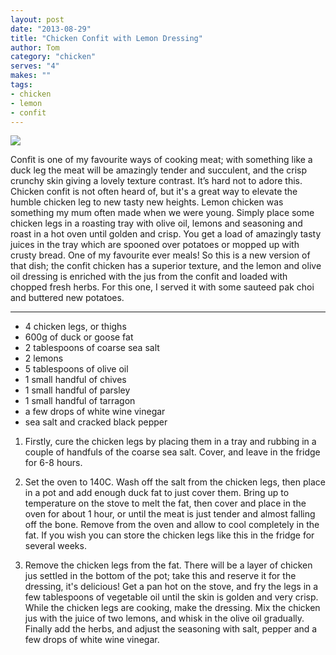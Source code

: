 ```yaml
---
layout: post
date: "2013-08-29"
title: "Chicken Confit with Lemon Dressing"
author: Tom
category: "chicken"
serves: "4"
makes: ""
tags:
- chicken
- lemon
- confit
---
```

<img src="https://s3.eu-west-2.amazonaws.com/grubdaily/chicken_confit_with_lemon_dressing.jpg" />

Confit is one of my favourite ways of cooking meat; with something like a duck leg the meat will be amazingly tender and succulent, and the crisp crunchy skin giving a lovely texture contrast. It’s hard not to adore this. Chicken confit is not often heard of, but it's a great way to elevate the humble chicken leg to new tasty new heights. Lemon chicken was something my mum often made when we were young. Simply place some chicken legs in a roasting tray with olive oil, lemons and seasoning and roast in a hot oven until golden and crisp. You get a load of amazingly tasty juices in the tray which are spooned over potatoes or mopped up with crusty bread. One of my favourite ever meals! So this is a new version of that dish; the confit chicken has a superior texture, and the lemon and olive oil dressing is enriched with the jus from the confit and loaded with chopped fresh herbs. For this one, I served it with some sauteed pak choi and buttered new potatoes.

---
* 4 chicken legs, or thighs
* 600g of duck or goose fat
* 2 tablespoons of coarse sea salt
* 2 lemons
* 5 tablespoons of olive oil
* 1 small handful of chives
* 1 small handful of parsley
* 1 small handful of tarragon
* a few drops of white wine vinegar
* sea salt and cracked black pepper

1. Firstly, cure the chicken legs by placing them in a tray and rubbing in a couple of handfuls of the coarse sea salt. Cover, and leave in the fridge for 6-8 hours.

2. Set the oven to 140C. Wash off the salt from the chicken legs, then place in a pot and add enough duck fat to just cover them. Bring up to temperature on the stove to melt the fat, then cover and place in the oven for about 1 hour, or until the meat is just tender and almost falling off the bone. Remove from the oven and allow to cool completely in the fat. If you wish you can store the chicken legs like this in the fridge for several weeks.

3. Remove the chicken legs from the fat. There will be a layer of chicken jus settled in the bottom of the pot; take this and reserve it for the dressing, it's delicious! Get a pan hot on the stove, and fry the legs in a few tablespoons of vegetable oil until the skin is golden and very crisp. While the chicken legs are cooking, make the dressing. Mix the chicken jus with the juice of two lemons, and whisk in the olive oil gradually. Finally add the herbs, and adjust the seasoning with salt, pepper and a few drops of white wine vinegar.

